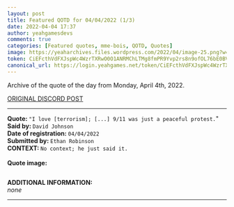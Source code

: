 ```yaml
---
layout: post
title: Featured QOTD for 04/04/2022 (1/3)
date: 2022-04-04 17:37
author: yeahgamesdevs
comments: true
categories: [Featured quotes, mme-bois, QOTD, Quotes]
image: https://yeaharchives.files.wordpress.com/2022/04/image-25.png?w=408
token: CiEFcthVdFXJspWc4WzrTXRwO0O1ANRMChLTMg8fmPR9Yvp2rs8n9ofOL76bE0BVcSDA6zefYSho6vW46WWnP2TlwaJueOWiI2Rh3C0mIWkFC7OcC2mixZ4VFarSqAjmZOPdPf1PFVKG
canonical_url: https://login.yeahgames.net/token/CiEFcthVdFXJspWc4WzrTXRwO0O1ANRMChLTMg8fmPR9Yvp2rs8n9ofOL76bE0BVcSDA6zefYSho6vW46WWnP2TlwaJueOWiI2Rh3C0mIWkFC7OcC2mixZ4VFarSqAjmZOPdPf1PFVKG
---
```

<!-- wp:paragraph -->
<p>Archive of the quote of the day from Monday, April 4th, 2022. </p>
<!-- /wp:paragraph -->

<!-- wp:buttons {"layout":{"type":"flex","justifyContent":"left"}} -->
<div class="wp-block-buttons"><!-- wp:button {"textColor":"vivid-cyan-blue","align":"center","style":{"border":{"radius":"18px"}},"className":"is-style-fill"} -->
<div class="wp-block-button aligncenter is-style-fill"><a class="wp-block-button__link has-vivid-cyan-blue-color has-text-color" href="https://discord.com/channels/887052880782176266/958100064079839303/960650138307665920" style="border-radius:18px;">ORIGINAL DISCORD POST</a></div>
<!-- /wp:button --></div>
<!-- /wp:buttons -->

<!-- wp:separator {"align":"center","className":"is-style-wide"} -->
<hr class="wp-block-separator aligncenter has-alpha-channel-opacity is-style-wide" />
<!-- /wp:separator -->

<!-- wp:paragraph -->
<p><strong>Quote: </strong><code>"I love [terrorism]; [...] 9/11 was just a peaceful protest.</code>"<br><strong>Said by: </strong><code>David Johnson</code><br><strong>Date of registration: </strong><code>04/04/2022</code> <br><strong>Submitted by: </strong><code>Ethan Robinson</code><br><strong>CONTEXT: </strong><code>No context; he just said it.</code><br><br><strong>Quote image:</strong></p>
<!-- /wp:paragraph -->

<!-- wp:image {"id":177,"sizeSlug":"large","linkDestination":"none"} -->
<figure class="wp-block-image size-large"><img src="https://yeaharchives.files.wordpress.com/2022/04/image-25.png?w=408" alt="" class="wp-image-177" /></figure>
<!-- /wp:image -->

<!-- wp:paragraph -->
<p><strong>ADDITIONAL INFORMATION:</strong><br><em>none</em></p>
<!-- /wp:paragraph -->

<!-- wp:separator {"className":"is-style-wide"} -->
<hr class="wp-block-separator has-alpha-channel-opacity is-style-wide" />
<!-- /wp:separator -->
